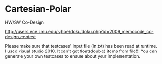 # Cartesian-Polar
HW/SW Co-Design

http://users.ece.cmu.edu/~jhoe/doku/doku.php?id=2009_memocode_co-design_contest


Please make sure that testcases' input file (in.txt) has been read at runtime.
I used visual studio 2010. It can't get float(double) items from file!!!
You can generate your own testcases to ensure about your implementation. 

